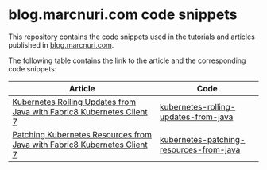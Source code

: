 # blog.marcnuri.com code snippets

This repository contains the code snippets used in the tutorials and articles published in [blog.marcnuri.com](https://blog.marcnuri.com).

The following table contains the link to the article and the corresponding code snippets:

| Article                                                                                                                                       | Code                                                                                 |
|-----------------------------------------------------------------------------------------------------------------------------------------------|--------------------------------------------------------------------------------------|
| [Kubernetes Rolling Updates from Java with Fabric8 Kubernetes Client 7](https://blog.marcnuri.com/kubernetes-rolling-updates-from-java)       | [kubernetes-rolling-updates-from-java](./kubernetes-rolling-updates-from-java)       |
| [Patching Kubernetes Resources from Java with Fabric8 Kubernetes Client 7](https://blog.marcnuri.com/kubernetes-patching-resources-from-java) | [kubernetes-patching-resources-from-java](./kubernetes-patching-resources-from-java) |
